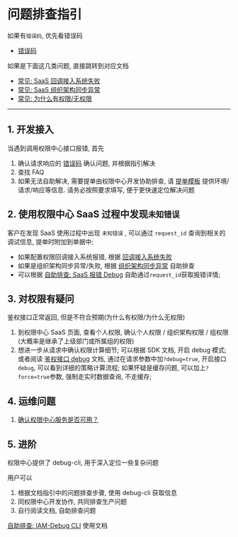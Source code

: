 # 问题排查指引

如果有`错误码`, 优先看错误码

- [错误码](ErrorCode.md)

如果是下面这几类问题, 直接跳转到对应文档

- [常见: SaaS 回调接入系统失败](Debug/SaaS-Callback.md)
- [常见: SaaS 组织架构同步异常](Debug/SaaS-DeptSync.md)
- [常见: 为什么有权限/无权限](Debug/PolicyAPIDebug.md)

---

## 1. 开发接入

当遇到调用权限中心接口报错, 首先

1. 确认请求响应的 [错误码](ErrorCode.md) 确认问题, 并根据指引解决
2. 查找 FAQ
3. 如果无法自助解决, 需要提单由权限中心开发协助排查, 请 [提单模板](Debug/Issue.md) 提供环境/请求/响应等信息. 请务必按照要求填写, 便于更快速定位解决问题

## 2. 使用权限中心 SaaS 过程中发现`未知错误`

客户在发现 SaaS 使用过程中出现 `未知错误` , 可以通过 `request_id` 查询到相关的调试信息, 提单时附加到单据中; 

- 如果配置权限回调接入系统报错, 根据 [回调接入系统失败](Debug/SaaS-Callback.md)
- 如果是组织架构同步异常/失败, 根据 [组织架构同步异常](Debug/SaaS-DeptSync.md) 自助排查
- 可以根据 [自助排查: SaaS 报错 Debug](Debug/SelfHelp/SaaS-DebugTraceAPI.md) 自助通过`request_id`获取报错详情;

## 3. 对权限有疑问

鉴权接口正常返回, 但是不符合预期(为什么有权限/为什么无权限)

1. 到权限中心 SaaS 页面, 查看个人权限, 确认个人权限 / 组织架构权限 / 组权限 (大概率是继承了上级部门或所属组的权限)
2. 想进一步从请求中确认权限计算细节; 可以根据 SDK 文档, 开启 debug 模式; 或者阅读 [鉴权接口 debug](Debug/PolicyAPIDebug.md) 文档, 通过在请求参数中加`?debug=true`, 开启接口`debug`, 可以看到详细的策略计算流程; 如果怀疑是缓存问题, 可以加上`?force=true`参数, 强制走实时数据查询, 不走缓存;

## 4. 运维问题

1. [确认权限中心服务是否可用？](../OPS/Debug.md) 

## 5. 进阶

权限中心提供了 debug-cli, 用于深入定位一些复杂问题

用户可以

1. 根据文档指引中的问题排查步骤, 使用 debug-cli 获取信息
2. 同权限中心开发协作, 共同排查生产问题
3. 自行阅读文档, 自助排查问题

[自助排查: IAM-Debug CLI](Debug/SelfHelp/DebugCLI.md) 使用文档
